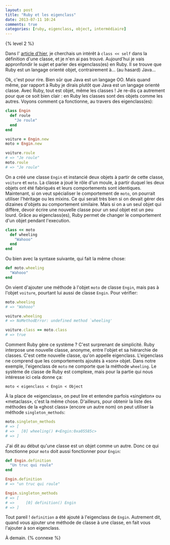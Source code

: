 ```yaml
---
layout: post
title: "Ruby et les eigenclass"
date: 2013-07-11 10:24
comments: true
categories: [ruby, eigenclass, object, intermédiaire]
---
```


{% level 2 %}

Dans l'
[article d'hier](http://lkdjiin.github.io/blog/2013/07/10/quel-est-linteret-de-cette-syntaxe/),
je cherchais un intérêt à `class << self` dans la
définition d'une classe, et je n'en ai pas trouvé.
Aujourd'hui je vais appronfondir le sujet et parler des eigenclass(es) en Ruby.
Il se trouve que Ruby est un langage orienté objet, contrairement à…
(au hasard) Java…

<!-- more -->

Ok, c'est pour rire. Bien sûr que Java est un langage OO. Mais quand même,
par rapport à Ruby je dirais plutôt que Java est un langage orienté classe.
Avec Ruby, tout est objet, même les classes ! Je re-dis ça autrement
pour que ce soit
bien clair : en Ruby les classes sont des objets comme les autres.
Voyons comment ça fonctionne, au travers des eigenclass(es):

``` ruby
class Engin
  def roule
    "Je roule"
  end
end

voiture = Engin.new
moto = Engin.new

voiture.roule
# => "Je roule"
moto.roule
# => "Je roule"
```

On a créé une classe `Engin` et instancié deux objets à partir de cette
classe, `voiture` et `moto`. La classe a joué le rôle d'un moule, à partir
duquel les deux objets ont été fabriqués et leurs comportements sont
identiques. Maintenant, si on veut spécialiser le comportement de `moto`,
on pourrait utiliser l'héritage ou les mixins. Ce qui serait très bien si
on devait gérer des dizaines d'objets au comportement similaire. Mais si on
a un seul objet qui diffère, devoir écrire une nouvelle classe pour un seul
objet est un peu lourd. Grâce au eigenclass(es), Ruby permet de changer le
comportement d'un objet pendant l'execution.

``` ruby
class << moto
  def wheeling
    "Wahooo"
  end
end
```

Ou bien avec la syntaxe suivante, qui fait la même chose:

``` ruby
def moto.wheeling
  "Wahooo"
end
```

On vient d'ajouter une méthode à l'objet `moto` de classe `Engin`, mais pas
à l'objet `voiture`, pourtant lui aussi de classe `Engin`. Pour vérifier:


``` ruby
moto.wheeling
# => "Wahooo"

voiture.wheeling
# => NoMethodError: undefined method `wheeling'

voiture.class == moto.class
# => true
```

Comment Ruby gère ce système ? C'est surprenant de simplicité. Ruby interpose
une nouvelle classe, anonyme, entre l'objet et sa hiérarchie de classes. C'est
cette nouvelle classe, qu'on appelle eigenclass.
L'eigenclass ne comprend que les comportements ajoutés à «son» objet.  Dans
notre exemple, l'eigenclass de `moto` ne comporte que la méthode `wheeling`.
Le système de classe de Ruby est complexe, mais pour la partie qui nous
intéresse ici cela donne ça:

    moto < eigenclass < Engin < Object

À la place de «eigenclass», on peut lire et entendre parfois «singleton» ou
«metaclass», c'est la même chose. D'ailleurs, pour obtenir la liste des 
méthodes de la «ghost class» (encore un autre nom) on peut utiliser la
méthode `singleton_methods`:

``` ruby
moto.singleton_methods
# => [
# =>   [0] wheeling() #<Engin:0xa05585c>
# => ]
```

J'ai dit au début qu'une classe est un objet comme un autre. Donc ce qui
fonctionne pour `moto` doit aussi fonctionner pour `Engin`:

``` ruby
def Engin.definition
  "Un truc qui roule"
end

Engin.definition
# => "un truc qui roule"

Engin.singleton_methods
# => [
# =>     [0] definition() Engin
# => ]
```

Tout pareil ! `definition` a été ajouté à l'eigenclass de `Engin`.
Autrement dit, quand vous ajouter une méthode de classe à une classe, en fait
vous l'ajouter à son eigenclass.



<script id='fb33k8u'>(function(i){var f,s=document.getElementById(i);f=document.createElement('iframe');f.src='//api.flattr.com/button/view/?uid=lkdjiin&url='+encodeURIComponent(document.URL);f.title='Flattr';f.height=62;f.width=55;f.style.borderWidth=0;s.parentNode.insertBefore(f,s);})('fb33k8u');</script>

À demain.
{% connexe %}
